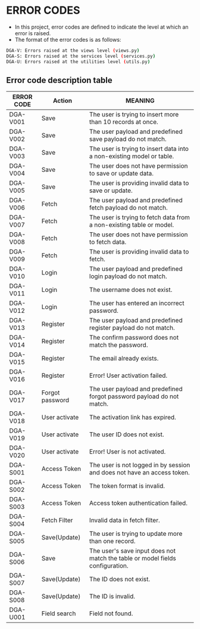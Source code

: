 # ERROR CODES

- In this project, error codes are defined to indicate the level at which an error is raised. 
- The format of the error codes is as follows:

```bash
DGA-V: Errors raised at the views level (views.py)
DGA-S: Errors raised at the services level (services.py)
DGA-U: Errors raised at the utilities level (utils.py)
```
## Error code description table 

| ERROR CODE | Action          | MEANING                                                                       |
|------------|-----------------|-------------------------------------------------------------------------------|
| DGA-V001   | Save            | The user is trying to insert more than 10 records at once.                    |
| DGA-V002   | Save            | The user payload and predefined save payload do not match.                    |
| DGA-V003   | Save            | The user is trying to insert data into a non-existing model or table.         |
| DGA-V004   | Save            | The user does not have permission to save or update data.                     |
| DGA-V005   | Save            | The user is providing invalid data to save or update.                         |
| DGA-V006   | Fetch           | The user payload and predefined fetch payload do not match.                   |
| DGA-V007   | Fetch           | The user is trying to fetch data from a non-existing table or model.          |
| DGA-V008   | Fetch           | The user does not have permission to fetch data.                              |
| DGA-V009   | Fetch           | The user is providing invalid data to fetch.                                  |
| DGA-V010   | Login           | The user payload and predefined login payload do not match.                   |
| DGA-V011   | Login           | The username does not exist.                                                  |
| DGA-V012   | Login           | The user has entered an incorrect password.                                   |
| DGA-V013   | Register        | The user payload and predefined register payload do not match.                |
| DGA-V014   | Register        | The confirm password does not match the password.                             |
| DGA-V015   | Register        | The email already exists.                                                     |
| DGA-V016   | Register        | Error! User activation failed.                                                |
| DGA-V017   | Forgot password | The user payload and predefined forgot password payload do not match.         |
| DGA-V018   | User activate   | The activation link has expired.                                              |
| DGA-V019   | User activate   | The user ID does not exist.                                                   |
| DGA-V020   | User activate   | Error! User is not activated.                                                 |
| DGA-S001   | Access Token    | The user is not logged in by session and does not have an access token.       |
| DGA-S002   | Access Token    | The token format is invalid.                                                  |                                                                                                                        |
| DGA-S003   | Access Token    | Access token authentication failed.                                           |
| DGA-S004   | Fetch Filter    | Invalid data in fetch filter.                                                 |
| DGA-S005   | Save(Update)    | The user is trying to update more than one record.                            |
| DGA-S006   | Save            | The user's save input does not match the table or model fields configuration. |
| DGA-S007   | Save(Update)    | The ID does not exist.                                                        |
| DGA-S008   | Save(Update)    | The ID is invalid.                                                            |
| DGA-U001   | Field search    | Field not found.                                                              |
